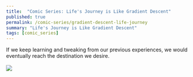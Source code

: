```yaml
---
title:  "Comic Series: Life's Journey is Like Gradient Descent"
published: true
permalink: /comic-series/gradient-descent-life-journey
summary: "Life's Journey is Like Gradient Descent"
tags: [comic_series]
---
```


If we keep learning and tweaking from our previous experiences, we would eventually reach the destination we desire.  
<br />![](https://res.cloudinary.com/ritchieng/image/upload/v1494068186/gradient_descent_6_5_2017_irgzdc.jpg)

